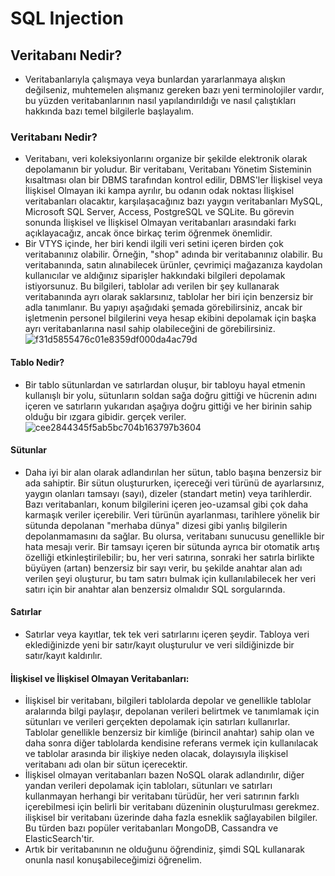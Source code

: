 # SQL Injection
## Veritabanı Nedir?
- Veritabanlarıyla çalışmaya veya bunlardan yararlanmaya alışkın değilseniz, muhtemelen alışmanız gereken bazı yeni terminolojiler vardır, bu yüzden veritabanlarının nasıl yapılandırıldığı ve nasıl çalıştıkları hakkında bazı temel bilgilerle başlayalım.
### Veritabanı Nedir?
- Veritabanı, veri koleksiyonlarını organize bir şekilde elektronik olarak depolamanın bir yoludur. Bir veritabanı, Veritabanı Yönetim Sisteminin kısaltması olan bir DBMS tarafından kontrol edilir, DBMS'ler İlişkisel veya İlişkisel Olmayan iki kampa ayrılır, bu odanın odak noktası İlişkisel veritabanları olacaktır, karşılaşacağınız bazı yaygın veritabanları MySQL, Microsoft SQL Server, Access, PostgreSQL ve SQLite. Bu görevin sonunda İlişkisel ve İlişkisel Olmayan veritabanları arasındaki farkı açıklayacağız, ancak önce birkaç terim öğrenmek önemlidir.
- Bir VTYS içinde, her biri kendi ilgili veri setini içeren birden çok veritabanınız olabilir. Örneğin, "shop" adında bir veritabanınız olabilir. Bu veritabanında, satın alınabilecek ürünler, çevrimiçi mağazanıza kaydolan kullanıcılar ve aldığınız siparişler hakkındaki bilgileri depolamak istiyorsunuz. Bu bilgileri, tablolar adı verilen bir şey kullanarak veritabanında ayrı olarak saklarsınız, tablolar her biri için benzersiz bir adla tanımlanır. Bu yapıyı aşağıdaki şemada görebilirsiniz, ancak bir işletmenin personel bilgilerini veya hesap ekibini depolamak için başka ayrı veritabanlarına nasıl sahip olabileceğini de görebilirsiniz.
 ![f31d5855476c01e8359df000da4ac79d](https://user-images.githubusercontent.com/86947080/191750232-c548ae10-f069-4ed8-a630-1d0238564d74.png)
#### Tablo Nedir?
- Bir tablo sütunlardan ve satırlardan oluşur, bir tabloyu hayal etmenin kullanışlı bir yolu, sütunların soldan sağa doğru gittiği ve hücrenin adını içeren ve satırların yukarıdan aşağıya doğru gittiği ve her birinin sahip olduğu bir ızgara gibidir. gerçek veriler.
 ![cee2844345f5ab5bc704b163797b3604](https://user-images.githubusercontent.com/86947080/191750465-16a998c6-d324-4b90-9ff8-31f376e572eb.png)
#### Sütunlar
- Daha iyi bir alan olarak adlandırılan her sütun, tablo başına benzersiz bir ada sahiptir. Bir sütun oluştururken, içereceği veri türünü de ayarlarsınız, yaygın olanları tamsayı (sayı), dizeler (standart metin) veya tarihlerdir. Bazı veritabanları, konum bilgilerini içeren jeo-uzamsal gibi çok daha karmaşık veriler içerebilir. Veri türünün ayarlanması, tarihlere yönelik bir sütunda depolanan "merhaba dünya" dizesi gibi yanlış bilgilerin depolanmamasını da sağlar. Bu olursa, veritabanı sunucusu genellikle bir hata mesajı verir. Bir tamsayı içeren bir sütunda ayrıca bir otomatik artış özelliği etkinleştirilebilir; bu, her veri satırına, sonraki her satırla birlikte büyüyen (artan) benzersiz bir sayı verir, bu şekilde anahtar alan adı verilen şeyi oluşturur, bu tam satırı bulmak için kullanılabilecek her veri satırı için bir anahtar alan benzersiz olmalıdır SQL sorgularında.
#### Satırlar
- Satırlar veya kayıtlar, tek tek veri satırlarını içeren şeydir. Tabloya veri eklediğinizde yeni bir satır/kayıt oluşturulur ve veri sildiğinizde bir satır/kayıt kaldırılır.
#### İlişkisel ve İlişkisel Olmayan Veritabanları:
- İlişkisel bir veritabanı, bilgileri tablolarda depolar ve genellikle tablolar aralarında bilgi paylaşır, depolanan verileri belirtmek ve tanımlamak için sütunları ve verileri gerçekten depolamak için satırları kullanırlar. Tablolar genellikle benzersiz bir kimliğe (birincil anahtar) sahip olan ve daha sonra diğer tablolarda kendisine referans vermek için kullanılacak ve tablolar arasında bir ilişkiye neden olacak, dolayısıyla ilişkisel veritabanı adı olan bir sütun içerecektir.
- İlişkisel olmayan veritabanları bazen NoSQL olarak adlandırılır, diğer yandan verileri depolamak için tabloları, sütunları ve satırları kullanmayan herhangi bir veritabanı türüdür, her veri satırının farklı içerebilmesi için belirli bir veritabanı düzeninin oluşturulması gerekmez. ilişkisel bir veritabanı üzerinde daha fazla esneklik sağlayabilen bilgiler. Bu türden bazı popüler veritabanları MongoDB, Cassandra ve ElasticSearch'tir.
- Artık bir veritabanının ne olduğunu öğrendiniz, şimdi SQL kullanarak onunla nasıl konuşabileceğimizi öğrenelim.
